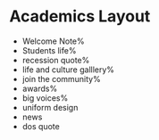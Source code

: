 # Academics Layout

- Welcome Note%
- Students life%
- recession quote%
- life and culture galllery%
- join the community%
- awards%
- big voices%
- uniform design
- news
- dos quote